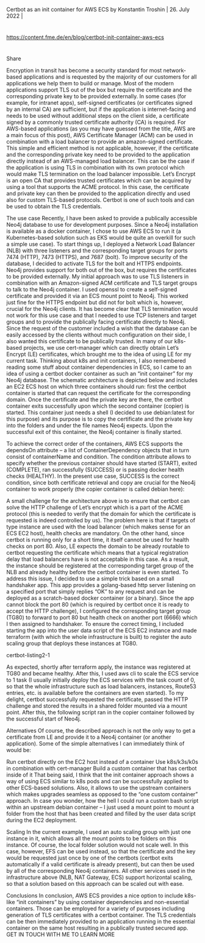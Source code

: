 Certbot as an init container for AWS ECS
by Konstantin Troshin | 26. July 2022 |

#
##
##

https://content.fme.de/en/blog/certbot-init-container-aws-ecs

##
##
#

Share
 

Encryption in transit has become a security standard for most network-based applications and is requested by the majority of our customers for all applications we help them to build or manage. Most of the modern applications support TLS out of the box but require the certificate and the corresponding private key to be provided externally. In some cases (for example, for intranet apps), self-signed certificates (or certificates signed by an internal CA) are sufficient, but if the application is internet-facing and needs to be used without additional steps on the client side, a certificate signed by a commonly trusted certificate authority (CA) is required. For AWS-based applications (as you may have guessed from the title, AWS are a main focus of this post), AWS Certificate Manager (ACM) can be used in combination with a load balancer to provide an amazon-signed certificate. This simple and efficient method is not applicable, however, if the certificate and the corresponding private key need to be provided to the application directly instead of an AWS-managed load balancer. This can be the case if the application is using TLS in combination with its own protocol which would make TLS termination on the load balancer impossible. Let’s Encrypt is an open CA that provides trusted certificates which can be acquired by using a tool that supports the ACME protocol. In this case, the certificate and private key can then be provided to the application directly and used also for custom TLS-based protocols. Certbot is one of such tools and can be used to obtain the TLS credentials.

 



The use case
Recently, I have been asked to provide a publically accessible Neo4j database to use for development purposes. Since a Neo4j installation is available as a docker container, I chose to use AWS ECS to run it (a Kubernetes-based solution such as EKS would be quite an overkill for such a simple use case). To start things up, I deployed a Network Load Balancer (NLB) with three listeners and the corresponding target groups for ports 7474 (HTTP), 7473 (HTTPS), and 7687 (bolt). To improve security of the database, I decided to activate TLS for the bolt and HTTPS endpoints. Neo4j provides support for both out of the box, but requires the certificates to be provided externally. My initial approach was to use TLS listeners in combination with an Amazon-signed ACM certificate and TLS target groups to talk to the Neo4j container. I used openssl to create a self-signed certificate and provided it via an ECS mount point to Neo4j. This worked just fine for the HTTPS endpoint but did not for bolt which is, however, crucial for the Neo4j clients. It has become clear that TLS termination would not work for this use case and that I needed to use TCP listeners and target groups and to provide the publically facing certificate directly to Neo4j. Since the request of the customer included a wish that the database can be easily accessed by the clients without much configuration on their side, I also wanted this certificate to be publically trusted. In many of our k8s-based projects, we use cert-manager which can directly obtain Let’s Encrypt (LE) certificates, which brought me to the idea of using LE for my current task. Thinking about k8s and init containers, I also remembered reading some stuff about container dependencies in ECS, so I came to an idea of using a certbot docker container as such an “init container” for my Neo4j database. The schematic architecture is depicted below and includes an EC2 ECS host on which three containers should run: first the certbot container is started that can request the certificate for the corresponding domain. Once the certificate and the private key are there, the certbot container exits successfully upon which the second container (copier) is started. This container just needs a shell (I decided to use debian:latest for this purpose) and its purpose is to copy the certificate and the private key into the folders and under the file names Neo4j expects. Upon the successful exit of this container, the Neo4j container is finally started.
 
 

 
 
To achieve the correct order of the containers, AWS ECS supports the dependsOn attribute – a list of ContainerDependency objects that in turn consist of containerName and condition. The condition attribute allows to specify whether the previous container should have started (START), exited (COMPLETE), ran successfully (SUCCESS) or is passing docker health checks (HEALTHY). In the present use case, SUCCESS is the correct condition, since both certificate retrieval and copy are crucial for the Neo4j container to work properly (the copier container is called debian here):
 
 

 
 
A small challenge for the architecture above is to ensure that certbot can solve the HTTP challenge of Let’s encrypt which is a part of the ACME protocol (this is needed to verify that the domain for which the certificate is requested is indeed controlled by us). The problem here is that if targets of type instance are used with the load balancer (which makes sense for an ECS EC2 host), health checks are mandatory. On the other hand, since certbot is running only for a short time, it itself cannot be used for health checks on port 80. Also, LE expects the domain to be already routable to certbot requesting the certificate which means that a typical registration delay that load balancers have is not acceptable in this case. As a result, the instance should be registered at the corresponding target group of the NLB and already healthy before the certbot container is even started. To address this issue, I decided to use a simple trick based on a small handshaker app. This app provides a golang-based http server listening on a specified port that simply replies “OK” to any request and can be deployed as a scratch-based docker container (or a binary). Since the app cannot block the port 80 (which is required by certbot once it is ready to accept the HTTP challenge), I configured the corresponding target group (TG80) to forward to port 80 but health check on another port (6666) which I then assigned to handshaker. To ensure the correct timing, I included starting the app into the user data script of the ECS EC2 instance and made terraform (with which the whole infrastructure is built) to register the auto scaling group that deploys these instances at TG80.
 
certbot-listing2-1
 
 
As expected, shortly after terraform apply, the instance was registered at TG80 and became healthy. After this, I used aws cli to scale the ECS service to 1 task (I usually initially deploy the ECS services with the task count of 0, so that the whole infrastructure such as load balancers, instances, Route53 entries, etc. is available before the containers are even started).
To my delight, certbot successfully requested the certificate, passed the HTTP challenge and stored the results in a shared folder mounted via a mount point. After this, the following script ran in the copier container followed by the successful start of Neo4j.

 

 
Alternatives
Of course, the described approach is not the only way to get a certificate from LE and provide it to a Neo4j container (or another application). Some of the simple alternatives I can immediately think of would be:

 Run certbot directly on the EC2 host instead of a container
Use k8s/k3s/k0s in combination with cert-manager
Build a custom container that has certbot inside of it
That being said, I think that the init container approach shows a way of using ECS similar to k8s pods and can be successfully applied to other ECS-based solutions. Also, it allows to use the upstream containers which makes upgrades seamless as opposed to the “one custom container” approach. In case you wonder, how the hell I could run a custom bash script within an upstream debian container – I just used a mount point to mount a folder from the host that has been created and filled by the user data script during the EC2 deployment.


 
Scaling
In the current example, I used an auto scaling group with just one instance in it, which allows all the mount points to be folders on this instance. Of course, the local folder solution would not scale well. In this case, however, EFS can be used instead, so that the certificate and the key would be requested just once by one of the certbots (certbot exits automatically if a valid certificate is already present), but can then be used by all of the corresponding Neo4j containers. All other services used in the infrastructure above (NLB, NAT Gateway, ECS) support horizontal scaling, so that a solution based on this approach can be scaled out with ease.
 
Conclusions
In conclusion, AWS ECS provides a nice option to include k8s-like “init containers” by using container dependencies and non-essential containers. Those can be employed for a variety of purposes including generation of TLS certificates with a certbot container. The TLS credentials can be then immediately provided to an application running in the essential container on the same host resulting in a publically trusted secured app.
GET IN TOUCH WITH ME TO LEARN MORE
